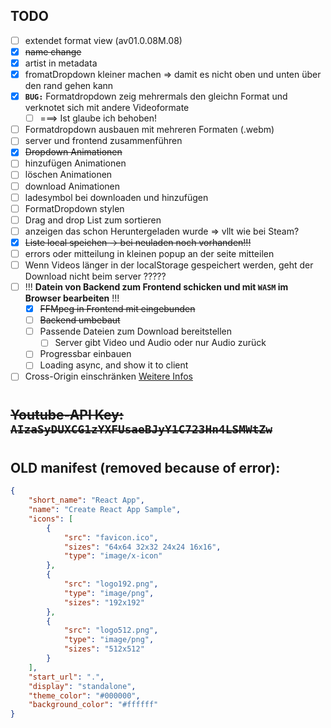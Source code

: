## **TODO**

- [ ] extendet format view (av01.0.08M.08)
- [x] ~~name change~~
- [x] artist in metadata
- [x] fromatDropdown kleiner machen => damit es nicht oben und unten über den rand gehen kann
- [x] **`BUG:`** Formatdropdown zeig mehrermals den gleichn Format und verknotet sich mit andere Videoformate
  - [ ] ===> Ist glaube ich behoben!
- [ ] Formatdropdown ausbauen mit mehreren Formaten (.webm)
- [ ] server und frontend zusammenführen
- [x] ~~Dropdown Animationen~~
- [ ] hinzufügen Animationen
- [ ] löschen Animationen
- [ ] download Animationen
- [ ] ladesymbol bei downloaden und hinzufügen
- [ ] FormatDropdown stylen
- [ ] Drag and drop List zum sortieren
- [ ] anzeigen das schon Heruntergeladen wurde => vllt wie bei Steam?
- [x] ~~Liste local speichen -> bei neuladen noch vorhanden!!!~~
- [ ] errors oder mitteilung in kleinen popup an der seite mitteilen
- [ ] Wenn Videos länger in der localStorage gespeichert werden, geht der Download nicht beim server ?????
- [ ] !!! **Datein von Backend zum Frontend schicken und mit `WASM` im Browser bearbeiten** !!!
  - [x] ~~FFMpeg in Frontend mit eingebunden~~
  - [ ] ~~Backend umbebaut~~
  - [ ] Passende Dateien zum Download bereitstellen
    - [ ] Server gibt Video und Audio oder nur Audio zurück
  - [ ] Progressbar einbauen
  - [ ] Loading async, and show it to client
- [ ] Cross-Origin einschränken [Weitere Infos](https://developer.chrome.com/blog/enabling-shared-array-buffer/#cross-origin-isolation)

#

## ~~**Youtube-API Key:** `AIzaSyDUXCG1zYXFUsaeBJyY1C723Hn4LSMWtZw`~~

#

## **OLD manifest (removed because of error):**

```JSON
{
    "short_name": "React App",
    "name": "Create React App Sample",
    "icons": [
        {
            "src": "favicon.ico",
            "sizes": "64x64 32x32 24x24 16x16",
            "type": "image/x-icon"
        },
        {
            "src": "logo192.png",
            "type": "image/png",
            "sizes": "192x192"
        },
        {
            "src": "logo512.png",
            "type": "image/png",
            "sizes": "512x512"
        }
    ],
    "start_url": ".",
    "display": "standalone",
    "theme_color": "#000000",
    "background_color": "#ffffff"
}
```

#
